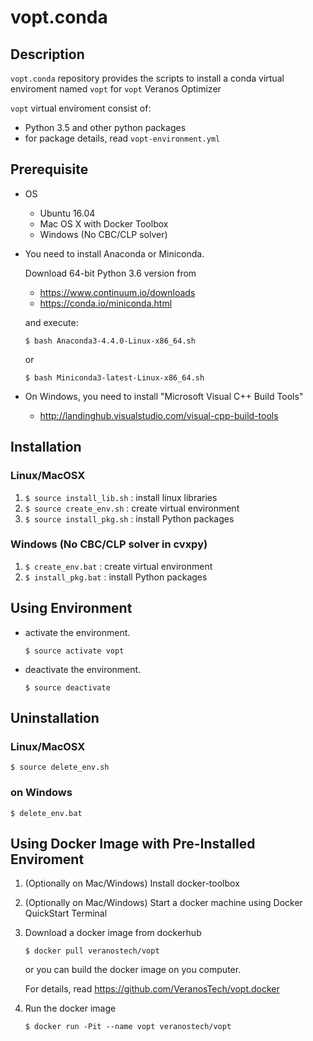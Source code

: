 # vopt.conda

## Description

`vopt.conda` repository provides the scripts to install
a conda virtual enviroment named `vopt` for `vopt` Veranos Optimizer

`vopt` virtual enviroment consist of:

* Python 3.5 and other python packages
* for package details, read `vopt-environment.yml`


## Prerequisite

* OS

  * Ubuntu 16.04
  * Mac OS X with Docker Toolbox
  * Windows (No CBC/CLP solver)

* You need to install Anaconda or Miniconda.

  Download 64-bit Python 3.6 version from
    * https://www.continuum.io/downloads
    * https://conda.io/miniconda.html

  and execute:
  ```
  $ bash Anaconda3-4.4.0-Linux-x86_64.sh
  ```
  or
  ```
  $ bash Miniconda3-latest-Linux-x86_64.sh
  ```

* On Windows, you need to install "Microsoft Visual C++ Build Tools"

  * http://landinghub.visualstudio.com/visual-cpp-build-tools


## Installation

### Linux/MacOSX

1. `$ source install_lib.sh` : install linux libraries
1. `$ source create_env.sh` : create virtual environment
1. `$ source install_pkg.sh` : install Python packages


### Windows (No CBC/CLP solver in cvxpy)

1. `$ create_env.bat` : create virtual environment
1. `$ install_pkg.bat` : install Python packages


## Using Environment

* activate the environment.
  ```
  $ source activate vopt
  ```

* deactivate the environment.
  ```
  $ source deactivate
  ```

## Uninstallation

### Linux/MacOSX

```
$ source delete_env.sh
```

### on Windows

```
$ delete_env.bat
```

## Using Docker Image with Pre-Installed Enviroment

1. (Optionally on Mac/Windows) Install docker-toolbox
1. (Optionally on Mac/Windows) Start a docker machine using Docker QuickStart Terminal
1. Download a docker image from dockerhub
   ```
   $ docker pull veranostech/vopt
   ```

   or you can build the docker image on you computer.

   For details, read https://github.com/VeranosTech/vopt.docker

1. Run the docker image
   ```
   $ docker run -Pit --name vopt veranostech/vopt
   ```
